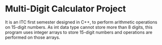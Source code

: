 # Multi-Digit Calculator Project
It is an ITC first semester designed in C++, to perform arithmetic operations on 15-digit numbers. As int data type cannot store more than 8 digits, this program uses integer arrays to store 15-digit numbers and operations are performed on those arrays.
